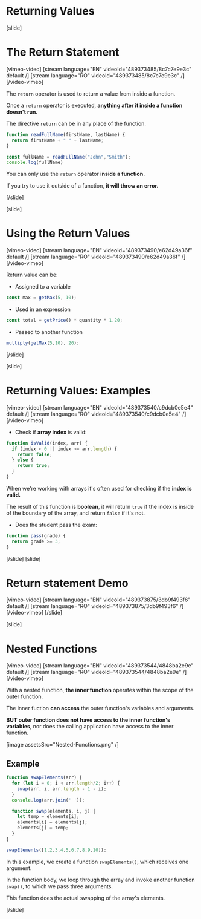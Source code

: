 # Returning Values

[slide]
# The Return Statement

[vimeo-video]
[stream language="EN" videoId="489373485/8c7c7e9e3c" default /]
[stream language="RO" videoId="489373485/8c7c7e9e3c"  /]
[/video-vimeo]


The `return` operator is used to return a value from inside a function.

Once a `return` operator is executed, **anything after it inside a function doesn't run.**

The directive `return` can be in any place of the function.

``` js live
function readFullName(firstName, lastName) {
  return firstName + " " + lastName;
}

const fullName = readFullName("John","Smith");
console.log(fullName)
```

You can only use the `return` operator **inside a function.**

If you try to use it outside of a function, **it will throw an error.**

[/slide]

[slide]
# Using the Return Values

[vimeo-video]
[stream language="EN" videoId="489373490/e62d49a36f" default /]
[stream language="RO" videoId="489373490/e62d49a36f"  /]
[/video-vimeo]


Return value can be:

- Assigned to a variable

```js
const max = getMax(5, 10);
```

- Used in an expression

``` js
const total = getPrice() * quantity * 1.20;
```

- Passed to another function

``` js
multiply(getMax(5,10), 20);
```

[/slide]

[slide]
# Returning Values: Examples

[vimeo-video]
[stream language="EN" videoId="489373540/c9dcb0e5e4" default /]
[stream language="RO" videoId="489373540/c9dcb0e5e4"  /]
[/video-vimeo]


- Check if **array index** is valid:

``` js
function isValid(index, arr) {
  if (index < 0 || index >= arr.length) {
    return false;
  } else {
    return true;
  }
}
```

When we're working with arrays it's often used for checking if the **index is valid.**

The result of this function is **boolean**, it will return `true` if the index is inside of the boundary of the array, and return `false` if it's not.

- Does the student pass the exam:

```js
function pass(grade) {
  return grade >= 3;
}
```

[/slide]
[slide]
# Return statement Demo

[vimeo-video]
[stream language="EN" videoId="489373875/3db9f493f6" default /]
[stream language="RO" videoId="489373875/3db9f493f6"  /]
[/video-vimeo]
[/slide]

[slide]
# Nested Functions

[vimeo-video]
[stream language="EN" videoId="489373544/4848ba2e9e" default /]
[stream language="RO" videoId="489373544/4848ba2e9e"  /]
[/video-vimeo]


With a nested function, **the inner function** operates within the scope of the outer function.

The inner fuction **can access** the outer function's variables and arguments.

**BUT outer function does not have access to the inner function's variables**, nor does the calling application have access to the inner function.

[image assetsSrc="Nested-Functions.png" /]

## Example

```js live
function swapElements(arr) {
  for (let i = 0; i < arr.length/2; i++) {
    swap(arr, i, arr.length - 1 - i);
  }
  console.log(arr.join(' '));

  function swap(elements, i, j) {
    let temp = elements[i];
    elements[i] = elements[j];
    elements[j] = temp;
  }
}

swapElements([1,2,3,4,5,6,7,8,9,10]);
```

In this example, we create a function `swapElements()`, which receives one argument. 

In the function body, we loop through the array and invoke another function `swap()`, to which we pass three arguments. 

This function does the actual swapping of the array's elements. 

[/slide]
